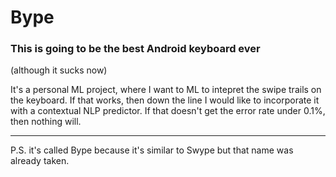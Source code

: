 # Bype

### This is going to be the best Android keyboard ever
(although it sucks now)


It's a personal ML project, where I want to ML to intepret the swipe trails on the keyboard. 
If that works, then down the line I would like to incorporate it with a contextual NLP predictor. 
If that doesn't get the error rate under 0.1%, then nothing will. 


----- 
P.S. it's called Bype because it's similar to Swype but that name was already taken.
